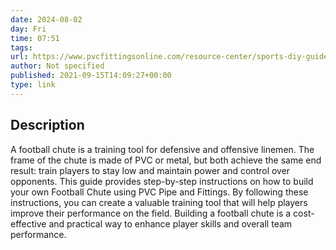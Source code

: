 ```yaml
---
date: 2024-08-02
day: Fri
time: 07:51
tags:
url: https://www.pvcfittingsonline.com/resource-center/sports-diy-guide-how-to-build-a-football-chute/
author: Not specified
published: 2021-09-15T14:09:27+00:00
type: link
---
```




## Description
A football chute is a training tool for defensive and offensive linemen. The frame of the chute is made of PVC or metal, but both achieve the same end result: train players to stay low and maintain power and control over opponents. This guide provides step-by-step instructions on how to build your own Football Chute using PVC Pipe and Fittings. By following these instructions, you can create a valuable training tool that will help players improve their performance on the field. Building a football chute is a cost-effective and practical way to enhance player skills and overall team performance.